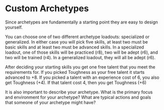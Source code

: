 # Custom Archetypes

Since archetypes are fundamentally a starting point they are easy to design yourself.

You can choose one of two different archetype loadouts: specialized or generalized. In either case you will pick five skills, at least two must be basic skills and at least two must be advanced skills. In a specialized loadout, one of those skills will be practiced (r8), two will be adept (r6), and two will be trained (r4). In a generalized loadout, they will all be adept (r6).

After deciding your starting skills you get one free talent that you meet the requirements for. If you picked Toughness as your free talent it starts advanced to +8. If you picked a talent with an experience cost of 6, you also get Toughness (+4). If that talent cost 4, then you get Toughness (+6)

It is also important to describe your archetype. What is the primary focus and environment for your archetype? What are typical actions and goals that someone of your archetype might have?